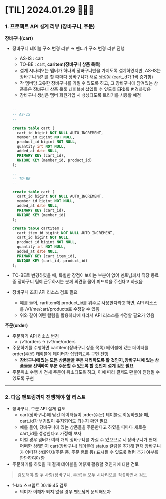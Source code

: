 # [TIL] 2024.01.29 🧑🏻‍🏫

### 1. 프로젝트 API 설계 리뷰 (장바구니, 주문)
**장바구니(cart)**
* 장바구니 테이블 구조 변경 리뷰 &rarr; 멘티가 구조 변경 리뷰 진행
  * AS-IS : cart
  * TO-BE : cart, **caritem(장바구니 상품 목록)**
  * 설계 시나리오는 멤버가 하나의 장바구니만을 가지도록 설계하였지만, AS-IS는 장바구니 담기를 할 때마다 장바구니가 새로 생성됨 (cart_id가 1씩 증가함)
  * 각 멤버당 고유한 장바구니를 가질 수 있도록 하고, 그 장바구니에 담겨있는 상품들은 장바구니 상품 목록 테이블에 삽입될 수 있도록 ERD를 변경하였음
  * 장바구니 생성은 멤버 회원가입 시 생성되도록 트리거를 사용할 예정
  <br>
  
  ```SQL
  --
  -- AS-IS
  --
  
  create table cart (
    cart_id bigint NOT NULL AUTO_INCREMENT,
    member_id bigint NOT NULL,
    product_id bigint NOT NULL,
    quantity int NOT NULL,
    added_at date NULL,
    PRIMARY KEY (cart_id),
    UNIQUE KEY (member_id, product_id)
  );

  --
  -- TO-BE
  --
  
  create table cart (
    cart_id bigint NOT NULL AUTO_INCREMENT,
    member_id bigint NOT NULL,
    added_at date NULL,
    PRIMARY KEY (cart_id),
    UNIQUE KEY (member_id)
  );

  create table cartitem (
    cart_item_id bigint NOT NULL AUTO_INCREMENT,
    cart_id bigint NOT NULL,
    product_id bigint NOT NULL,
    quantity int NOT NULL,
    added_at date NULL,
    PRIMARY KEY (cart_item_id),
    UNIQUE KEY (cart_id, product_id)
  );
  ```
* TO-BE로 변경하였을 때, 특별한 장점이 보이는 부분이 없어 멘토님께서 직장 동료 중 장바구니 팀에 근무하시는 분께 의견을 물어 피드백을 주신다고 하셨음
* 장바구니 조회 API 리소스 검토 필요
    * 예를 들어, cartitem에 product_id를 위주로 사용한다라고 하면, API 리소스를 /v1/me/cart/products로 수정할 수 있음
    * 위와 같이 어떤 컬럼을 활용하냐에 따라서 API 리소스를 수정할 필요가 있음
 
**주문(order)**
* 주문하기 API 리소스 변경
    * /v1/orders &rarr; /v1/me/orders
* 주문하기를 수행하면 cartitem(장바구니 상품 목록) 테이블에 있는 데이터를 order(주문) 테이블에 데이터가 삽입되도록 구현 진행
    * **장바구니에 있는 모든 상품들을 주문 처리하도록 할 것인지, 장바구니에 있는 상품들을 선택하여 부분 주문할 수 있도록 할 것인지 설계 검토 필요**
* 주문취소 수행 시 전체 주문이 취소되도록 하고, 이에 따라 결제도 환불이 진행될 수 있도록 구현
---

### 2. 다음 멘토링까지 진행해야 할 리스트
* 장바구니, 주문 API 설계 검토
    * cart(장바구니)에 담긴 데이터들이 order(주문) 테이블로 이동하였을 때, cart_id가 변경없이 유지되어도 되는지 확인 필요
    * 예를 들어, 장바구니에 있는 상품들을 주문한다고 하였을 때마다 새로운 cart_id를 생성한다고 가정해 보자
    * 이럴 경우 멤버가 여러 개의 장바구니를 가질 수 있으므로 각 장바구니가 현재 어떠한 상태인지 cart(장바구니) 테이블에 status 컬럼을 추가해 현재 장바구니가 어떠한 상태인지(주문 중, 주문 완료 등) 표시될 수 있도록 컬럼 추가 여부를 판단하여야 함
* 주문하기를 하였을 때 결제 테이블을 어떻게 활용할 것인지에 대한 검토
> 검토해야 할 두 사항(장바구니, 주문)들 모두 시나리오를 작성하면서 검토
* f-lab 스크립트 00:19:45 검토
    * 의미가 이해가 되지 않을 경우 멘토님께 문의해보자
